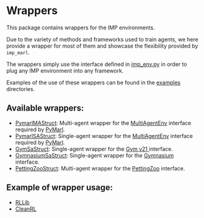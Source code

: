 # Wrappers

This package contains wrappers for the IMP environments.

Due to the variety of methods and frameworks used to train agents, we here provide a wrapper for most of them and showcase the flexibility provided by `imp_marl`.

The wrappers simply use the interface defined in [imp_env.py](../environments/imp_env.py) in order to plug any IMP environment into any framework.

Examples of the use of these wrappers can be found in the [examples](examples) directories.

## Available wrappers:
- [PymarlMAStruct](pymarl_wrapper/pymarl_wrap_ma_struct.py): Multi-agent wrapper for the [MultiAgentEnv](pymarl_wrapper/MultiAgentEnv.py) interface required by [PyMarl](pymarl_wrapper/README.md).
- [PymarlSAStruct](pymarl_wrapper/pymarl_wrap_sa_struct.py): Single-agent wrapper for the [MultiAgentEnv](SingleAgentEnv.py) interface required by [PyMarl](pymarl_wrapper/README.md).
- [GymSaStruct](gym/gym_wrap_sa_struct.py): Single-agent wrapper for the [Gym v21 ](https://gymnasium.farama.org/v0.27.1/content/migration-guide/) interface.
- [GymnasiumSaStruct](gymnasium/gymnasium_wrap_sa_struct.py): Single-agent wrapper for the [Gymnasium](https://gymnasium.farama.org/api/env/) interface.
- [PettingZooStruct](pettingzoo/pettingzoo_wrap_struct.py): Multi-agent wrapper for the [PettingZoo](https://pettingzoo.farama.org/) interface.

## Example of wrapper usage:
- [RLLib](examples/rllib/rllib_example.py)
- [CleanRL](examples/cleanrl/README.md)